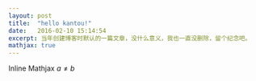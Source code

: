 ```yaml
---
layout: post
title:  "hello kantou!"
date:   2016-02-10 15:14:54
excerpt: 当年创建博客时默认的一篇文章，没什么意义，我也一直没删除，留个纪念吧。
mathjax: true
---
```




Inline Mathjax $a \neq b$

